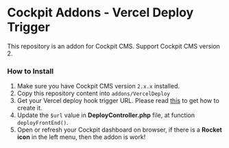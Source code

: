 # Cockpit Addons - Vercel Deploy Trigger

This repository is an addon for Cockpit CMS. Support Cockpit CMS version 2.

### How to Install

1. Make sure you have Cockpit CMS version `2.x.x` installed.
2. Copy this repository content into `addons/VercelDeploy`
3. Get your Vercel deploy hook trigger URL. Please read [this](https://vercel.com/docs/deployments/deploy-hooks) to get how to create it.
4. Update the `$url` value in **DeployController.php** file, at function `deployFrontEnd()`.
5. Open or refresh your Cockpit dashboard on browser, if there is a **Rocket icon** in the left menu, then the addon is work!
